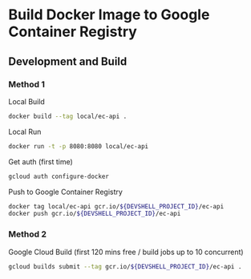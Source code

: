 # Build Docker Image to Google Container Registry

## Development and Build

### Method 1

Local Build

```sh
docker build --tag local/ec-api .
```

Local Run

```sh
docker run -t -p 8080:8080 local/ec-api
```

Get auth (first time)

```sh
gcloud auth configure-docker
```

Push to Google Container Registry

```sh
docker tag local/ec-api gcr.io/${DEVSHELL_PROJECT_ID}/ec-api
docker push gcr.io/${DEVSHELL_PROJECT_ID}/ec-api
```

### Method 2

Google Cloud Build (first 120 mins free / build jobs up to 10 concurrent)

```sh
gcloud builds submit --tag gcr.io/${DEVSHELL_PROJECT_ID}/ec-api .
```

